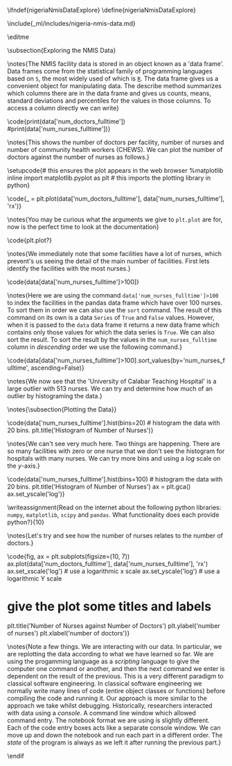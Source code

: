 \ifndef{nigeriaNmisDataExplore}
\define{nigeriaNmisDataExplore}


\include{_ml/includes/nigeria-nmis-data.md}

\editme

\subsection{Exploring the NMIS Data}

\notes{The NMIS facility data is stored in an object known as a 'data frame'. Data frames come from the statistical family of programming languages based on `S`, the most widely used of which is [`R`](http://en.wikipedia.org/wiki/R_(programming_language)). The data frame gives us a convenient object for manipulating data. The describe method summarizes which columns there are in the data frame and gives us counts, means, standard deviations and percentiles for the values in those columns. To access a column directly we can write}

\code{print(data['num_doctors_fulltime'])
#print(data['num_nurses_fulltime'])}

\notes{This shows the number of doctors per facility, number of nurses and number of community health workers (CHEWS). We can plot the number of doctors against the number of nurses as follows.}

\setupcode{# this ensures the plot appears in the web browser
%matplotlib inline 
import matplotlib.pyplot as plt # this imports the plotting library in python}

\code{_ = plt.plot(data['num_doctors_fulltime'], data['num_nurses_fulltime'], 'rx')}

\notes{You may be curious what the arguments we give to `plt.plot` are for, now is the perfect time to look at the documentation}

\code{plt.plot?}

\notes{We immediately note that some facilities have a lot of nurses, which prevent's us seeing the detail of the main number of facilities. First lets identify the facilities with the most nurses.}

\code{data[data['num_nurses_fulltime']>100]}

\notes{Here we are using the command `data['num_nurses_fulltime']>100` to index the facilities in the pandas data frame which have over 100 nurses. To sort them in order we can also use the `sort` command. The result of this command on its own is a data `Series` of `True` and `False` values. However, when it is passed to the `data` data frame it returns a new data frame which contains only those values for which the data series is `True`. We can also sort the result. To sort the result by the values in the `num_nurses_fulltime` column in *descending* order we use the following command.}

\code{data[data['num_nurses_fulltime']>100].sort_values(by='num_nurses_fulltime', ascending=False)}

\notes{We now see that the 'University of Calabar Teaching Hospital' is a large outlier with 513 nurses. We can try and determine how much of an outlier by histograming the data.}

\notes{\subsection{Plotting the Data}}

\code{data['num_nurses_fulltime'].hist(bins=20) # histogram the data with 20 bins.
plt.title('Histogram of Number of Nurses')}

\notes{We can't see very much here. Two things are happening. There are so many facilities with zero or one nurse that we don't see the histogram for hospitals with many nurses. We can try more bins and using a *log* scale on the $y$-axis.}

\code{data['num_nurses_fulltime'].hist(bins=100) # histogram the data with 20 bins.
plt.title('Histogram of Number of Nurses')
ax = plt.gca()
ax.set_yscale('log')}

\writeassignment{Read on the internet about the following python
libraries: `numpy`, `matplotlib`, `scipy` and `pandas`. What functionality does
each provide python?}{10}

\notes{Let's try and see how the number of nurses relates to the number of doctors.}

\code{fig, ax = plt.subplots(figsize=(10, 7)) 
ax.plot(data['num_doctors_fulltime'], data['num_nurses_fulltime'], 'rx')
ax.set_xscale('log') # use a logarithmic x scale
ax.set_yscale('log') # use a logarithmic Y scale
# give the plot some titles and labels
plt.title('Number of Nurses against Number of Doctors')
plt.ylabel('number of nurses')
plt.xlabel('number of doctors')}

\notes{Note a few things. We are interacting with our data. In particular, we are replotting the data according to what we have learned so far. We are using the progamming language as a *scripting* language to give the computer one command or another, and then the next command we enter is dependent on the result of the previous. This is a very different paradigm to classical software engineering. In classical software engineering we normally write many lines of code (entire object classes or functions) before compiling the code and running it. Our approach is more similar to the approach we take whilst debugging. Historically, researchers interacted with data using a *console*. A command line window which allowed command entry. The notebook format we are using is slightly different. Each of the code entry boxes acts like a separate console window. We can move up and down the notebook and run each part in a different order. The *state* of the program is always as we left it after running the previous part.}

\endif
